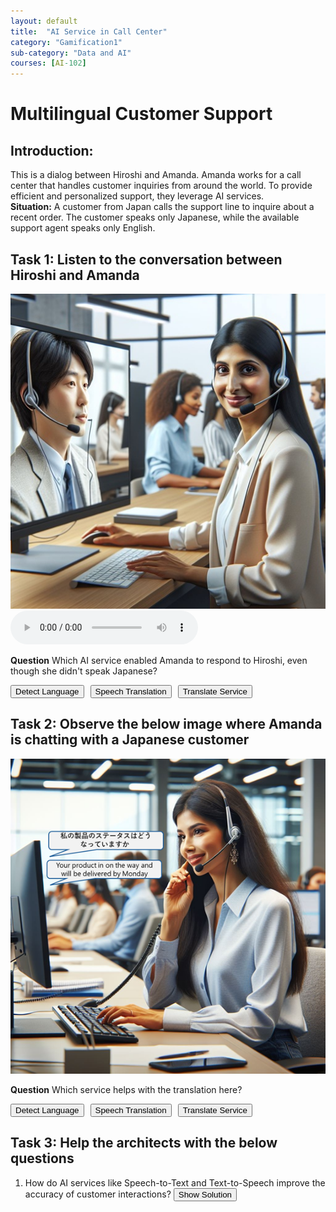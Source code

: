 ```yaml
---
layout: default
title:  "AI Service in Call Center"
category: "Gamification1"
sub-category: "Data and AI"
courses: [AI-102]
---
```


# Multilingual Customer Support

## Introduction:

This is a dialog between Hiroshi and Amanda. Amanda works for a call center that handles customer inquiries from around the world. To provide efficient and personalized support, they leverage AI services.<br>
**Situation:** A customer from Japan calls the support line to inquire about a recent order. The customer speaks only Japanese, while the available support agent speaks only English.

## Task 1: Listen to the conversation between Hiroshi and Amanda

<a href="./images/cc.png">
  <img src="./images/cc.png" alt="Amanda talking to Hiroshi over the phone">
</a>
<br>
<audio controls>
  <source src=" /iengage/project-files/gamification/Data and AI/videos/callcenter.m4a" type="audio/mpeg"> 
  Your browser does not support the audio element.
</audio>

**Question** Which AI service enabled Amanda to respond to Hiroshi, even though she didn't speak Japanese?


<div class="button-container">
    <button id="a1" onclick="markAnswer(this, false, 'result')">Detect Language</button>
    <button id="a2" onclick="markAnswer(this, true, 'result')">Speech Translation</button>
    <button id="a3" onclick="markAnswer(this, false, 'result')">Translate Service</button>
</div>
<p id="result"></p>

## Task 2: Observe the below image where Amanda is chatting with a Japanese customer <br>

<a href="./images/cc2.png">
  <img src="./images/cc2.png" alt="Amanda talking to Hiroshi over the chat">
</a>
<br>

**Question** Which service helps with the translation here?
<div class="button-container">
    <button id="a21" onclick="markAnswer(this, false, 'result1')">Detect Language</button>
    <button id="a22" onclick="markAnswer(this, false, 'result1')">Speech Translation</button>
    <button id="a23" onclick="markAnswer(this, true, 'result1')">Translate Service</button>
</div>
<p id="result1"></p>

## Task 3: Help the architects with the below questions

1. How do AI services like Speech-to-Text and Text-to-Speech improve the accuracy of customer interactions?
   <button onclick="toggleSolution('solution1')">Show Solution</button>
   <div id="solution1" style="display:none;">
    <div class="benefit">
        <p class="benefit-title">Enhanced Understanding:</p>
        <p>Speech-to-Text (STT) converts spoken language into written text with high accuracy, ensuring that customer queries are accurately captured.</p>
    </div>
    <div class="benefit">
        <p class="benefit-title">Clear Communication:</p>
        <p>Text-to-Speech (TTS) converts text responses into natural-sounding speech, making it easier for customers to understand the information provided.</p>
    </div>
    <div class="benefit">
        <p class="benefit-title">Real-Time Processing:</p>
        <p>Both STT and TTS operate in real-time, allowing for immediate transcription and response, which reduces misunderstandings and improves the flow of conversation.</p>
    </div> 
   </div>

<style>
    .button-container {
        display: flex;
        gap: 10px;
    }
    .correct {
        background-color: green;
        color: white;
    }
    .incorrect {
        color: red;
    }
</style>
<script>
    function markAnswer(button, isCorrect, resultId) {
        if (isCorrect) {
            button.classList.add('correct');
            document.getElementById(resultId).innerText = 'Correct Answer';
            document.getElementById(resultId).classList.remove('incorrect');
        } else {
            document.getElementById(resultId).innerText = 'Incorrect choice';
            document.getElementById(resultId).classList.add('incorrect');
        }
    }

       function toggleSolution(id) {
  var element = document.getElementById(id);
  if (element.style.display === "none") {
    element.style.display = "block";
  } else {
    element.style.display = "none";
  }
}
</script>
